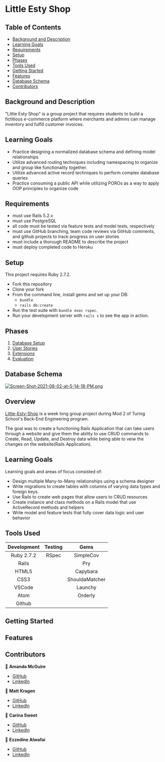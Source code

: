 # Little Esty Shop

## Table of Contents

- [Background and Description](#background-and-description)
- [Learning Goals](#learning-goals)
- [Requirements](#requirements)
- [Setup](#setup)
- [Phases](#phases)
- [Tools Used](#tools-used)
- [Getting Started](#getting-started)
- [Features](#features)
- [Database Schema](#database-schema)
- [Contributors](#contributors)

## Background and Description

"Little Esty Shop" is a group project that requires students to build a fictitious e-commerce platform where merchants and admins can manage inventory and fulfill customer invoices.

## Learning Goals
- Practice designing a normalized database schema and defining model relationships
- Utilize advanced routing techniques including namespacing to organize and group like functionality together.
- Utilize advanced active record techniques to perform complex database queries
- Practice consuming a public API while utilizing POROs as a way to apply OOP principles to organize code

## Requirements
- must use Rails 5.2.x
- must use PostgreSQL
- all code must be tested via feature tests and model tests, respectively
- must use GitHub branching, team code reviews via GitHub comments, and github projects to track progress on user stories
- must include a thorough README to describe the project
- must deploy completed code to Heroku

## Setup

This project requires Ruby 2.7.2.

* Fork this repository
* Clone your fork
* From the command line, install gems and set up your DB:
    * `bundle`
    * `rails db:create`
* Run the test suite with `bundle exec rspec`.
* Run your development server with `rails s` to see the app in action.


## Phases

1. [Database Setup](./doc/db_setup.md)
1. [User Stories](./doc/user_stories.md)
1. [Extensions](./doc/extensions.md)
1. [Evaluation](./doc/evaluation.md)

## Database Schema
[![Screen-Shot-2021-08-02-at-5-14-18-PM.png](https://i.postimg.cc/BnPWSScM/Screen-Shot-2021-08-02-at-5-14-18-PM.png)](https://postimg.cc/Sn41VpPM)


## Overview

[Little-Esty-Shop](https://github.com/InOmn1aParatus/little-esty-shop) is a week long group project during Mod 2 of Turing School's Back-End Engineering program.

The goal was to create a functioning Rails Application that can take users through a website and give them the ability to use CRUD commands to Create, Read, Update, and Destroy data while being able to veiw the changes on the website(Rails Application).

## Learning Goals

Learning goals and areas of focus consisted of:
- Design multiple Many-to-Many relationships using a schema designer
- Write migrations to create tables with columns of varying data types and foreign keys.
- Use Rails to create web pages that allow users to CRUD resources
- Create instance and class methods on a Rails model that use ActiveRecord methods and helpers
- Write model and feature tests that fully cover data logic and user behavior


## Tools Used

| Development | Testing       | Gems          |
|   :----:    |    :----:     |    :----:     |
| Ruby 2.7.2  | RSpec         | SimpleCov     |
| Rails       |               | Pry           |
| HTML5       |               | Capybara      |
| CSS3        |               | ShouldaMatcher|
| VSCode      |               | Launchy       |
| Atom        |               | Orderly       |
| Github      |               |               |

## Getting Started



## Features



## Contributors

👤  **Amanda McGuire**
- [GitHub](https://github.com/amcguire17)
- [LinkedIn](https://www.linkedin.com/in/amanda-e-mcguire/)

👤  **Matt Kragen**
- [GitHub](https://github.com/InOmn1aParatus)
- [LinkedIn](https://www.linkedin.com/in/mattkragen/)

👤  **Carina Sweet**
- [GitHub](https://github.com/chsweet)
- [LinkedIn](https://www.linkedin.com/in/carina-h-sweet/)

👤  **Ezzedine Alwafai**
- [GitHub](https://github.com/ealwafai)
- [LinkedIn](https://www.linkedin.com/in/ezzedine-alwafai/)
